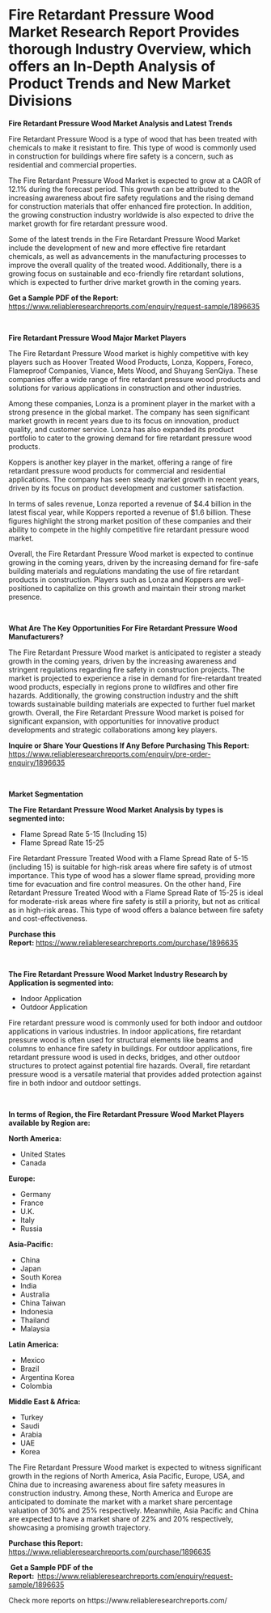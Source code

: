 <p><h1>Fire Retardant Pressure Wood Market Research Report Provides thorough Industry Overview, which offers an In-Depth Analysis of Product Trends and New Market Divisions</h1></p><p><strong>Fire Retardant Pressure Wood Market Analysis and Latest Trends</strong></p>
<p><p>Fire Retardant Pressure Wood is a type of wood that has been treated with chemicals to make it resistant to fire. This type of wood is commonly used in construction for buildings where fire safety is a concern, such as residential and commercial properties.</p><p>The Fire Retardant Pressure Wood Market is expected to grow at a CAGR of 12.1% during the forecast period. This growth can be attributed to the increasing awareness about fire safety regulations and the rising demand for construction materials that offer enhanced fire protection. In addition, the growing construction industry worldwide is also expected to drive the market growth for fire retardant pressure wood.</p><p>Some of the latest trends in the Fire Retardant Pressure Wood Market include the development of new and more effective fire retardant chemicals, as well as advancements in the manufacturing processes to improve the overall quality of the treated wood. Additionally, there is a growing focus on sustainable and eco-friendly fire retardant solutions, which is expected to further drive market growth in the coming years.</p></p>
<p><strong>Get a Sample PDF of the Report:&nbsp;</strong> <a href="https://www.reliableresearchreports.com/enquiry/request-sample/1896635">https://www.reliableresearchreports.com/enquiry/request-sample/1896635</a></p>
<p>&nbsp;</p>
<p><strong>Fire Retardant Pressure Wood Major Market Players</strong></p>
<p><p>The Fire Retardant Pressure Wood market is highly competitive with key players such as Hoover Treated Wood Products, Lonza, Koppers, Foreco, Flameproof Companies, Viance, Mets Wood, and Shuyang SenQiya. These companies offer a wide range of fire retardant pressure wood products and solutions for various applications in construction and other industries.</p><p>Among these companies, Lonza is a prominent player in the market with a strong presence in the global market. The company has seen significant market growth in recent years due to its focus on innovation, product quality, and customer service. Lonza has also expanded its product portfolio to cater to the growing demand for fire retardant pressure wood products.</p><p>Koppers is another key player in the market, offering a range of fire retardant pressure wood products for commercial and residential applications. The company has seen steady market growth in recent years, driven by its focus on product development and customer satisfaction.</p><p>In terms of sales revenue, Lonza reported a revenue of $4.4 billion in the latest fiscal year, while Koppers reported a revenue of $1.6 billion. These figures highlight the strong market position of these companies and their ability to compete in the highly competitive fire retardant pressure wood market.</p><p>Overall, the Fire Retardant Pressure Wood market is expected to continue growing in the coming years, driven by the increasing demand for fire-safe building materials and regulations mandating the use of fire retardant products in construction. Players such as Lonza and Koppers are well-positioned to capitalize on this growth and maintain their strong market presence.</p></p>
<p>&nbsp;</p>
<p><strong>What Are The Key Opportunities For Fire Retardant Pressure Wood Manufacturers?</strong></p>
<p><p>The Fire Retardant Pressure Wood market is anticipated to register a steady growth in the coming years, driven by the increasing awareness and stringent regulations regarding fire safety in construction projects. The market is projected to experience a rise in demand for fire-retardant treated wood products, especially in regions prone to wildfires and other fire hazards. Additionally, the growing construction industry and the shift towards sustainable building materials are expected to further fuel market growth. Overall, the Fire Retardant Pressure Wood market is poised for significant expansion, with opportunities for innovative product developments and strategic collaborations among key players.</p></p>
<p><strong>Inquire or Share Your Questions If Any Before Purchasing This Report:</strong> <a href="https://www.reliableresearchreports.com/enquiry/pre-order-enquiry/1896635">https://www.reliableresearchreports.com/enquiry/pre-order-enquiry/1896635</a></p>
<p>&nbsp;</p>
<p><strong>Market Segmentation</strong></p>
<p><strong>The Fire Retardant Pressure Wood Market Analysis by types is segmented into:</strong></p>
<p><ul><li>Flame Spread Rate 5-15 (Including 15)</li><li>Flame Spread Rate 15-25</li></ul></p>
<p><p>Fire Retardant Pressure Treated Wood with a Flame Spread Rate of 5-15 (including 15) is suitable for high-risk areas where fire safety is of utmost importance. This type of wood has a slower flame spread, providing more time for evacuation and fire control measures. On the other hand, Fire Retardant Pressure Treated Wood with a Flame Spread Rate of 15-25 is ideal for moderate-risk areas where fire safety is still a priority, but not as critical as in high-risk areas. This type of wood offers a balance between fire safety and cost-effectiveness.</p></p>
<p><strong>Purchase this Report:&nbsp;</strong><a href="https://www.reliableresearchreports.com/purchase/1896635">https://www.reliableresearchreports.com/purchase/1896635</a></p>
<p>&nbsp;</p>
<p><strong>The Fire Retardant Pressure Wood Market Industry Research by Application is segmented into:</strong></p>
<p><ul><li>Indoor Application</li><li>Outdoor Application</li></ul></p>
<p><p>Fire retardant pressure wood is commonly used for both indoor and outdoor applications in various industries. In indoor applications, fire retardant pressure wood is often used for structural elements like beams and columns to enhance fire safety in buildings. For outdoor applications, fire retardant pressure wood is used in decks, bridges, and other outdoor structures to protect against potential fire hazards. Overall, fire retardant pressure wood is a versatile material that provides added protection against fire in both indoor and outdoor settings.</p></p>
<p>&nbsp;</p>
<p><strong>In terms of Region, the Fire Retardant Pressure Wood Market Players available by Region are:</strong></p>
<p>
    <p> <strong> North America: </strong>
        <ul>
            <li>United States</li>
            <li>Canada</li>
        </ul>
        </p> 
    <p> <strong> Europe: </strong>
        <ul>
            <li>Germany</li>
            <li>France</li>
            <li>U.K.</li>
            <li>Italy</li>
            <li>Russia</li>
        </ul>
        </p> 
    <p> <strong> Asia-Pacific: </strong>
        <ul>
            <li>China</li>
            <li>Japan</li>
            <li>South Korea</li>
            <li>India</li>
            <li>Australia</li>
            <li>China Taiwan</li>
            <li>Indonesia</li>
            <li>Thailand</li>
            <li>Malaysia</li>
        </ul>
        </p> 
    <p> <strong> Latin America: </strong>
        <ul>
            <li>Mexico</li>
            <li>Brazil</li>
            <li>Argentina Korea</li>
            <li>Colombia</li>
        </ul>
        </p> 
    <p> <strong> Middle East & Africa: </strong>
        <ul>
            <li>Turkey</li>
            <li>Saudi</li>
            <li>Arabia</li>
            <li>UAE</li>
            <li>Korea</li>
        </ul>
    </p>
    </p>
<p><p>The Fire Retardant Pressure Wood market is expected to witness significant growth in the regions of North America, Asia Pacific, Europe, USA, and China due to increasing awareness about fire safety measures in construction industry. Among these, North America and Europe are anticipated to dominate the market with a market share percentage valuation of 30% and 25% respectively. Meanwhile, Asia Pacific and China are expected to have a market share of 22% and 20% respectively, showcasing a promising growth trajectory.</p></p>
<p><strong>Purchase this Report: </strong><a href="https://www.reliableresearchreports.com/purchase/1896635">https://www.reliableresearchreports.com/purchase/1896635</a></p>
<p>&nbsp;<strong>Get a Sample PDF of the Report:&nbsp;&nbsp;</strong><a href="https://www.reliableresearchreports.com/enquiry/request-sample/1896635">https://www.reliableresearchreports.com/enquiry/request-sample/1896635</a></p>
<p><strong></strong></p>
<p>Check more reports on https://www.reliableresearchreports.com/</p>